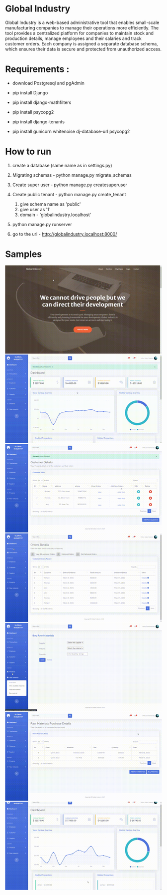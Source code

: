 # Global Industry

Global Industry is a web-based administrative tool that enables small-scale manufacturing companies to manage their operations more efficiently. The tool provides a centralized platform for companies to maintain stock and production details, manage employees and their salaries and track customer orders. Each company is assigned a separate database schema, which ensures their data is secure and protected from unauthorized access.

# Requirements :

- download Postgresql and pgAdmin

- pip install Django

- pip install django-mathfilters

- pip install psycopg2

- pip install django-tenants

- pip install gunicorn whitenoise dj-database-url psycopg2

# How to run

1. create a database (same name as in settings.py)

2. Migrating schemas - python manage.py migrate_schemas

3. Create super user - python manage.py createsuperuser

4. Create public tenant - python manage.py create_tenant

   1. give schema name as 'public'
   2. give user as '1'
   3. domain - 'globalindustry.localhost'

5. python manage.py runserver

6. go to the url - http://globalindustry.localhost:8000/

# Samples

<img alt="0Sample" src="./Sample/index.gif">
<img alt="1Sample" src="./Sample/1.gif">
<img alt="2Sample" src="./Sample/2.gif">
<img alt="3Sample" src="./Sample/3.gif">
<img alt="4Sample" src="./Sample/4.gif">
<img alt="5Sample" src="./Sample/5.gif">
<img alt="6Sample" src="./Sample/6.gif">
